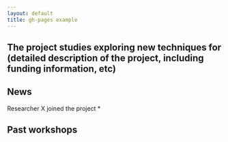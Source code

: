 ```yaml
---
layout: default
title: gh-pages example
---
```


## The project studies exploring new techniques for (detailed description of the project, including funding information, etc)

## News
Researcher X joined the project
*  

## Past workshops
